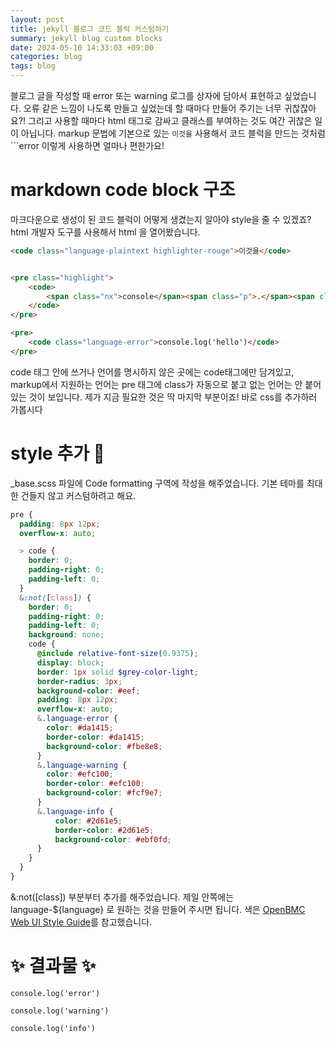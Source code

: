 ```yaml
---
layout: post
title: jekyll 블로그 코드 블럭 커스텀하기
summary: jekyll blog custom blocks
date: 2024-05-10 14:33:03 +09:00
categories: blog
tags: blog
---
```


블로그 글을 작성할 때 error 또는 warning 로그를 상자에 담아서 표현하고 싶었습니다. 오류 같은 느낌이 나도록 만들고 싶었는데 할 때마다 만들어 주기는 너무 귀찮잖아요?! 그리고 사용할 때마다 html 태그로 감싸고 클래스를 부여하는 것도 여간 귀찮은 일이 아닙니다. markup 문법에 기본으로 있는 ``` 이것을 ```  사용해서 코드 블럭을 만드는 것처럼 ```error 이렇게 사용하면 얼마나 편한가요!

# markdown code block 구조
마크다운으로 생성이 된 코드 블럭이 어떻게 생겼는지 알아야 style을 줄 수 있겠죠? html 개발자 도구를 사용해서 html 을 열어봤습니다.
```html
<code class="language-plaintext highlighter-rouge">이것을</code>


<pre class="highlight">
    <code>
        <span class="nx">console</span><span class="p">.</span><span class="nf">log</span><span class="p">(</span><span class="dl">'</span><span class="s1">hello</span><span class="dl">'</span><span class="p">)</span>
    </code>
</pre>

<pre>
    <code class="language-error">console.log('hello')</code>
</pre>
```

code 태그 안에 쓰거나 언어를 명시하지 않은 곳에는 code태그에만 담겨있고, markup에서 지원하는 언어는 pre 태그에 class가 자동으로 붙고 없는 언어는 안 붙어있는 것이 보입니다.
제가 지금 필요한 것은 딱 마지막 부분이죠! 바로 css를 추가하러 가봅시다

# style 추가 🌈
_base.scss 파일에 Code formatting 구역에 작성을 해주었습니다. 기본 테마를 최대한 건들지 않고 커스텀하려고 해요.
```scss
pre {
  padding: 8px 12px;
  overflow-x: auto;

  > code {
    border: 0;
    padding-right: 0;
    padding-left: 0;
  }
  &:not([class]) {
    border: 0;
    padding-right: 0;
    padding-left: 0;
    background: none;
    code {
      @include relative-font-size(0.9375);
      display: block;
      border: 1px solid $grey-color-light;
      border-radius: 3px;
      background-color: #eef;
      padding: 8px 12px;
      overflow-x: auto;
      &.language-error {
        color: #da1415;
        border-color: #da1415;
        background-color: #fbe8e8;
      }
      &.language-warning {
        color: #efc100;
        border-color: #efc100;
        background-color: #fcf9e7;
      }
      &.language-info {
          color: #2d61e5;
          border-color: #2d61e5;
          background-color: #ebf0fd;
      }
    }
  }
}
```
&:not([class]) 부분부터 추가를 해주었습니다. 제일 안쪽에는 language-${language} 로 원하는 것을 만들어 주시면 됩니다. 색은 [OpenBMC Web UI Style Guide](https://openbmc.github.io/webui-vue/guide/components/toasts/#additional-options)를 참고했습니다.

# ✨ 결과물 ✨
```error
console.log('error')
```
```warning
console.log('warning')
```
```info
console.log('info')
```